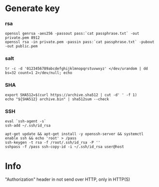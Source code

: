 # Generate key


### rsa

```
openssl genrsa -aes256 -passout pass:`cat passphrase.txt` -out private.pem 8912
openssl rsa -in private.pem -passin pass:`cat passphrase.txt` -pubout -out public.pem
```

### salt

```
tr -c -d '0123456789abcdefghijklmnopqrstuvwxyz' </dev/urandom | dd bs=32 count=1 2>/dev/null; echo
```

### SHA

```
export SHA512=$(curl https://archive.sha512 | cut -d' ' -f 1)  
echo "${SHA512} archive.bin" | sha512sum --check
```

### SSH

```
eval `ssh-agent -s`  
ssh-add ~/.ssh/id_rsa 

apt-get update && apt-get install -y openssh-server && systemctl enable ssh && echo 'root' > /pass
ssh-keygen -t rsa -f /root/.ssh/id_rsa -P ''
sshpass -f /pass ssh-copy-id -i ~/.ssh/id_rsa user@host
```

# Info

"Authorization" header in not send over HTTP, only in HTTP(S)  
